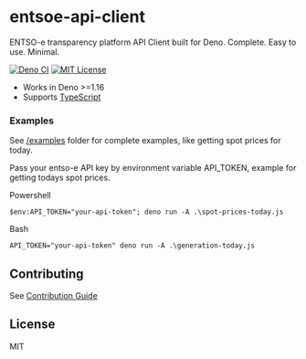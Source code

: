 # entsoe-api-client

ENTSO-e transparency platform API Client built for Deno. Complete. Easy to use. Minimal.

[![Deno CI](https://github.com/Hexagon/entsoe-api-client/actions/workflows/deno.yml/badge.svg)](https://github.com/Hexagon/entsoe-api-client/actions/workflows/deno.yml) 
[![MIT License](https://img.shields.io/badge/license-MIT-blue.svg)](https://github.com/Hexagon/entsoe-api-client/blob/master/LICENSE) 

*   Works in Deno >=1.16
*   Supports [TypeScript](https://www.typescriptlang.org/)

### Examples

See [/examples](/examples) folder for complete examples, like getting spot prices for today.

Pass your entso-e API key by environment variable API_TOKEN, example for getting todays spot prices.

Powershell

```
$env:API_TOKEN="your-api-token"; deno run -A .\spot-prices-today.js
```

Bash

```
API_TOKEN="your-api-token" deno run -A .\generation-today.js
```

## Contributing

See [Contribution Guide](/CONTRIBUTING.md)

## License

MIT
